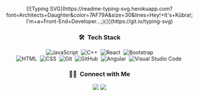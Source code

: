 <div align="center">
[![Typing SVG](https://readme-typing-svg.herokuapp.com?font=Architects+Daughter&color=7AF79A&size=30&lines=Hey!+It's+Kübra!;I'm+a+Front-End+Developer...;🇰)](https://git.io/typing-svg)

### 🛠 &nbsp;Tech Stack

![JavaScript](https://img.shields.io/badge/-JavaScript-05122A?style=flat&logo=javascript)&nbsp;
![C++](https://img.shields.io/badge/-C++-05122A?style=flat&logo=C%2B%2B&logoColor=00599C)&nbsp;
![React](https://img.shields.io/badge/-React-05122A?style=flat&logo=react)&nbsp;
![Bootstrap](https://img.shields.io/badge/-Bootstrap-05122A?style=flat&logo=bootstrap&logoColor=563D7C)\
![HTML](https://img.shields.io/badge/-HTML-05122A?style=flat&logo=HTML5)&nbsp;
![CSS](https://img.shields.io/badge/-CSS-05122A?style=flat&logo=CSS3&logoColor=1572B6)&nbsp;
![Git](https://img.shields.io/badge/-Git-05122A?style=flat&logo=git)&nbsp;
![GitHub](https://img.shields.io/badge/-GitHub-05122A?style=flat&logo=github)&nbsp;
![Angular](https://img.shields.io/badge/-Angular-05122A?style=flat&logo=github)&nbsp;
![Visual Studio Code](https://img.shields.io/badge/-Visual%20Studio%20Code-05122A?style=flat&logo=visual-studio-code&logoColor=007ACC)&nbsp;

  ### 🤝🏻 &nbsp;Connect with Me

<p align="center">
<a href="https://www.linkedin.com/in/kubraselcuk/"><img src="https://img.shields.io/badge/-Kubra%20Selcuk-0077B5?style=flat&logo=Linkedin&logoColor=white"/></a>
<a href="mailto:kubraselcuk.25@hotmail.com"><img src="https://img.shields.io/badge/-kubraselcuk.25@hotmail.com-D14836?style=flat&logo=Gmail&logoColor=white"/></a>
<!--![Kübra's GitHub stats](https://github-readme-stats.vercel.app/api?username=kkubraselcuk&show_icons=true&theme=radical)

**Kkubraselcuk/Kkubraselcuk** is a ✨ _special_ ✨ repository because its `README.md` (this file) appears on your GitHub profile.

Here are some ideas to get you started:

- 🔭 I’m currently working on ...
- 🌱 I’m currently learning ...
- 👯 I’m looking to collaborate on ...
- 🤔 I’m looking for help with ...
- 💬 Ask me about ...
- 📫 How to reach me: ...
- 😄 Pronouns: ...
- ⚡ Fun fact: ...
-->
</div>
